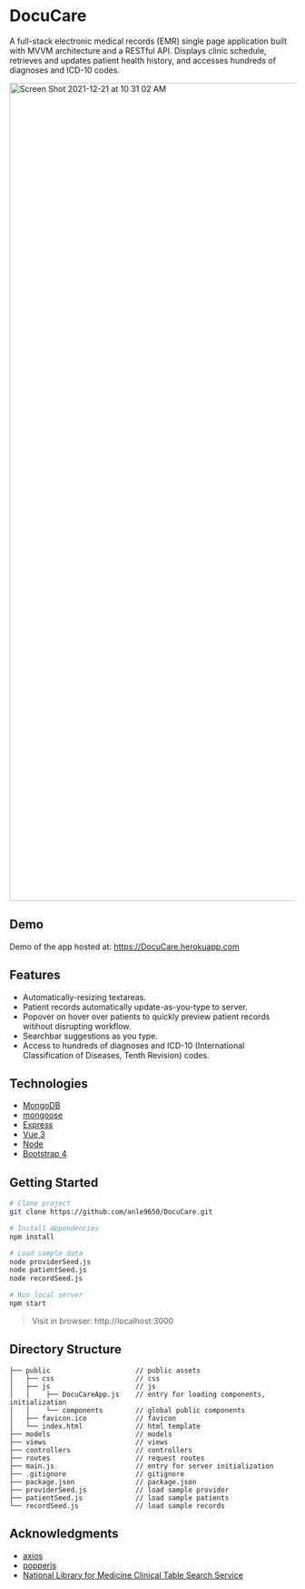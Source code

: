 # DocuCare

A full-stack electronic medical records (EMR) single page application built with MVVM architecture and a RESTful API. Displays clinic schedule, retrieves and updates patient health history, and accesses hundreds of diagnoses and ICD-10 codes.

<img width="1438" alt="Screen Shot 2021-12-21 at 10 31 02 AM" src="https://user-images.githubusercontent.com/77894900/146973436-7ed69a61-cf27-4740-8205-9d22f827ba70.png">

## Demo

Demo of the app hosted at: https://DocuCare.herokuapp.com

## Features

* Automatically-resizing textareas.
* Patient records automatically update-as-you-type to server.
* Popover on hover over patients to quickly preview patient records witihout disrupting workflow.
* Searchbar suggestions as you type.
* Access to hundreds of diagnoses and ICD-10 (International Classification of Diseases, Tenth Revision) codes. 

## Technologies

* [MongoDB](https://www.mongodb.com)
* [mongoose](https://mongoosejs.com)
* [Express](https://expressjs.com)
* [Vue 3](https://v3.vuejs.org)
* [Node](https://nodejs.org/en/)
* [Bootstrap 4](https://getbootstrap.com)

## Getting Started

```bash
# Clone project 
git clone https://github.com/anle9650/DocuCare.git

# Install dependencies
npm install

# Load sample data
node providerSeed.js
node patientSeed.js
node recordSeed.js

# Run local server
npm start
```

> Visit in browser: http://localhost:3000

## Directory Structure

```
├── public                     // public assets 
│   ├── css                    // css
│   ├── js                     // js
│   │    ├── DocuCareApp.js    // entry for loading components, initialization 
│   │    └── components        // global public components 
│   ├── favicon.ico            // favicon
│   └── index.html             // html template
├── models                     // models
├── views                      // views
├── controllers                // controllers
├── routes                     // request routes
├── main.js                    // entry for server initialization
├── .gitignore                 // gitignore 
├── package.json               // package.json
├── providerSeed.js            // load sample provider
├── patientSeed.js             // load sample patients
└── recordSeed.js              // load sample records
```

## Acknowledgments

* [axios](https://axios-http.com/docs/intro)
* [popperjs](https://popper.js.org)
* [National Library for Medicine Clinical Table Search Service](https://clinicaltables.nlm.nih.gov/apidoc/icd10cm/v3/doc.html)
